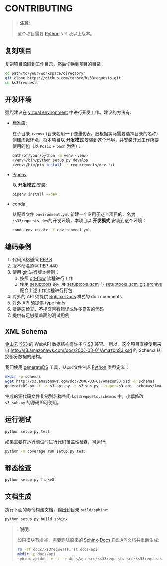 # CONTRIBUTING

> ℹ **注意:**
>
> 这个项目需要 [Python][] `3.5` 及以上版本。

## 复刻项目

复刻项目源码到工作目录，然后切换到项目的目录：

```bash
cd path/to/your/workspace/directory/
git clone https://github.com/tanbro/ks33requests.git
cd ks33requests
```

## 开发环境

强烈建议在 [virtual environment][] 中进行开发工作。建议的方法有:

- 标准库:

  在子目录 `<venv>` (目录名用一个变量代表，应根据实际需要选择目录的名称) 创建虚拟环境，将本项目以 **开发模式** 安装到这个环境，并安装开发工作所要使用的包（以 `Posix` + `bash` 为例）：

  ```bash
  path/of/your/python -m venv <venv>
  <venv>/bin/python setup.py develop
  <venv>/bin/pip install -r requirements/dev.txt
  ```

- [Pipenv][]:

  以 **开发模式** 安装:

  ```bash
  pipenv install --dev
  ```

- [conda][]:

  从配置文件 `environment.yml` 新建一个专用于这个项目的、名为`ks33requests-dev`的开发环境，本项目以 **开发模式** 安装到这个环境：

  ```bash
  conda env create -f environment.yml
  ```

## 编码条例

1. 代码风格遵照 [PEP 8](https://www.python.org/dev/peps/pep-0008/)
1. 版本命名遵照 [PEP 440](https://www.python.org/dev/peps/pep-0440/)
1. 使用 [git](https://git-scm.org/) 进行版本控制：
   1. 按照 [git-flow](https://nvie.com/posts/a-successful-git-branching-model/) 流程进行工作
   1. 使用 [setuptools](https://pypi.org/project/setuptools/) 的扩展 [setuptools_scm](https://pypi.org/project/setuptools-scm/) 与 [setuptools_scm_git_archive](https://pypi.org/project/setuptools-scm-git-archive/) 配合上述工作流程进行打包
1. 对外的 API 须提供 [Sphinx-Docs][] 样式的 doc comments
1. 对外 API 须提供 type hints
1. 做静态检查，不提交带有错误或许多警告的代码
1. 提供有足够覆盖面的测试用例

## XML Schema

[金山云][] [KS3][] 的 WebAPI 数据结构有许多与 [S3][] 兼容。
所以，这个项目直接使用来自 <http://s3.amazonaws.com/doc/2006-03-01/AmazonS3.xsd> 的 Schema 转换部分数据的结构。

我们使用 [generateDS][] 工具，从`xsd`文件生成 [Python][] 类型定义：

```bash
mkdir -p schemas
wget http://s3.amazonaws.com/doc/2006-03-01/AmazonS3.xsd -P schemas
generateDS.py -f -o s3_api.py -s s3_sub.py --super=s3_api  schemas/AmazonS3.xsd
```

生成的源代码文件复制到名称空间 `ks33requests.schemas` 中，小幅修改 `s3_sub.py` 的源码即可使用。

## 运行测试

```bash
python setup.py test
```

如果需要在运行测试时进行代码覆盖性检查，可运行:

```bash
python -m coverage run setup.py test
```

## 静态检查

```bash
python setup.py flake8
```

## 文档生成

执行下面的命令构建文档，输出到目录 `build/sphinx`:

```bash
python setup.py build_sphinx
```

> ℹ **说明**:
>
> 如果模块有增减，需要删除原来的 [Sphinx-Docs][] 自动API文档并重新生成:
>
> ```bash
> rm -rf docs/ks3requests.rst docs/api
> mkdir -p docs/api
> sphinx-apidoc -e -f -o docs/api src/ks33requests src/ks33requests/schemas/s3_*.py
> ```

[Python]: https://python.org/
[virtual environment]: https://packaging.python.org/glossary/#term-virtual-environment "An isolated Python environment that allows packages to be installed for use by a particular application, rather than being installed system wide."
[pip]: https://packaging.python.org/key_projects/#pip "A tool for installing Python packages."
[Pipenv]: https://packaging.python.org/key_projects/#pipenv "Pipenv is a project that aims to bring the best of all packaging worlds to the Python world."
[venv]: https://packaging.python.org/key_projects/#venv "A package in the Python Standard Library (starting with Python 3.3) for creating Virtual Environments."
[conda]: https://packaging.python.org/key_projects/#conda "conda is the package management tool for Anaconda Python installations."
[S3]: https://aws.amazon.com/s3/
[Sphinx-Docs]: https://www.sphinx-doc.org "Sphinx is a tool that makes it easy to create intelligent and beautiful documentation"
[金山云]: https://www.ksyun.com/
[KS3]: https://www.ksyun.com/post/product/KS3 "金山对象存储（Kingsoft Standard Storage Service，简称KS3）"
[generateDS]: https://pypi.org/project/generateDS/
